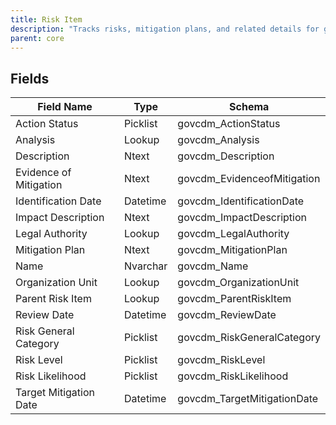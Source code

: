 ```yaml
---
title: Risk Item
description: "Tracks risks, mitigation plans, and related details for government projects, programs, or compliance efforts."
parent: core
---
```


## Fields

| Field Name            | Type      | Schema                    |
|-----------------------|-----------|---------------------------|
| Action Status         | Picklist  | govcdm_ActionStatus       |
| Analysis              | Lookup    | govcdm_Analysis           |
| Description           | Ntext     | govcdm_Description        |
| Evidence of Mitigation| Ntext     | govcdm_EvidenceofMitigation|
| Identification Date   | Datetime  | govcdm_IdentificationDate |
| Impact Description    | Ntext     | govcdm_ImpactDescription  |
| Legal Authority       | Lookup    | govcdm_LegalAuthority     |
| Mitigation Plan       | Ntext     | govcdm_MitigationPlan     |
| Name                  | Nvarchar  | govcdm_Name               |
| Organization Unit     | Lookup    | govcdm_OrganizationUnit   |
| Parent Risk Item      | Lookup    | govcdm_ParentRiskItem     |
| Review Date           | Datetime  | govcdm_ReviewDate         |
| Risk General Category | Picklist  | govcdm_RiskGeneralCategory|
| Risk Level            | Picklist  | govcdm_RiskLevel          |
| Risk Likelihood       | Picklist  | govcdm_RiskLikelihood     |
| Target Mitigation Date| Datetime  | govcdm_TargetMitigationDate|
